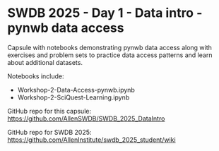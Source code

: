 # SWDB 2025 - Day 1 - Data intro - pynwb data access

Capsule with notebooks demonstrating pynwb data access along with exercises and problem sets to practice data access patterns and learn about additional datasets. 

Notebooks include: 
* Workshop-2-Data-Access-pynwb.ipynb
* Workshop-2-SciQuest-Learning.ipynb

GitHub repo for this capsule: https://github.com/AllenSWDB/SWDB_2025_DataIntro 

GitHub repo for SWDB 2025: https://github.com/AllenInstitute/swdb_2025_student/wiki 
